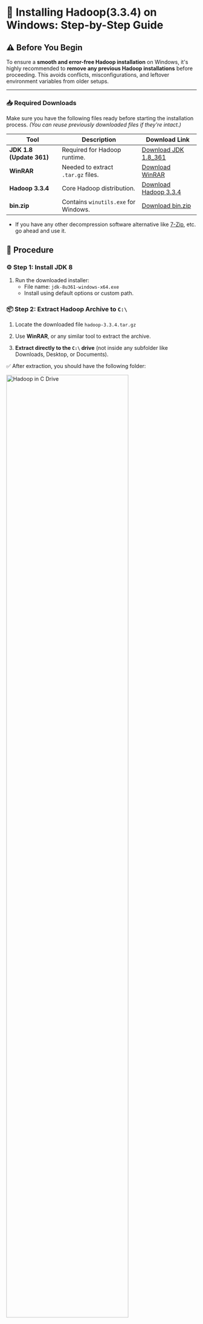 # 🐘 Installing Hadoop(3.3.4) on Windows: Step-by-Step Guide

## ⚠️ Before You Begin

To ensure a **smooth and error-free Hadoop installation** on Windows, it's highly recommended to **remove any previous Hadoop installations** before proceeding. This avoids conflicts, misconfigurations, and leftover environment variables from older setups.

---

### 📥 Required Downloads

Make sure you have the following files ready before starting the installation process. _(You can reuse previously downloaded files if they're intact.)_

| Tool                     | Description                          | Download Link                   |
| ------------------------ | ------------------------------------ | ------------------------------- |
| **JDK 1.8 (Update 361)** | Required for Hadoop runtime.         | [Download JDK 1.8_361][jdk]     |
| **WinRAR**               | Needed to extract `.tar.gz` files.   | [Download WinRAR][winrar]       |
| **Hadoop 3.3.4**         | Core Hadoop distribution.            | [Download Hadoop 3.3.4][hadoop] |
| **bin.zip**              | Contains `winutils.exe` for Windows. | [Download bin.zip][binzip]      |

- If you have any other decompression software alternative like [7-Zip](https://www.7-zip.org/download.html), etc. go ahead and use it.



<!-- Link definitions -->

[jdk]: https://drive.google.com/file/d/1MG3shs65Zpb-ZR_11GUM3WD7VSoGENfQ/view
[winrar]: https://www.win-rar.com/fileadmin/winrar-versions/winrar/winrar-x64-620.exe
[hadoop]: https://hadoop.apache.org/release/3.3.4.html
[binzip]: https://github.com/Arjun650/Hadoop-3.3.4-Windows-Installation-Guide/raw/main/resources/bin.zip

## 🔧 Procedure

### ⚙️ Step 1: Install JDK 8
1. Run the downloaded installer:
   - File name: `jdk-8u361-windows-x64.exe`
   - Install using default options or custom path.


### 📦 Step 2: Extract Hadoop Archive to `C:\`

1. Locate the downloaded file `hadoop-3.3.4.tar.gz`

2. Use **WinRAR**, or any similar tool to extract the archive.

3. **Extract directly to the `C:\` drive** (not inside any subfolder like Downloads, Desktop, or Documents).

✅ After extraction, you should have the following folder:

<p align="left">
  <img src="./screenshots/hadoopincdrive.png" alt="Hadoop in C Drive" width="80%"/>
</p>

### 🧩 Step 3: Set Environment Variables
   <br/>
1. Type `"Edit the system environment variables"` in the Start Menu. 
   > 📝 Make sure it is not `"Edit Environment variables for your account"`

   - Windows 11 Preview - <br /> <p align="left"><br/><img src="./screenshots/envVarwin11.png" width=80% ></p>
   - Windows 10 Preview - <br /> <p align="left"><br/><img src="./screenshots/EnvVarWin10.png" width=80% ></p>

2. Locate both sections:
   - `User variables for %YOUR_USERNAME%`
   - `System variables`
   - Click on `New` on both the section
      - preview
       <p align="left"><br/><img src="./screenshots/environmentVariable.png" width=80% ></p>
   - Now create two environment variables with the following values in the before mentioned places:
      - Variable 1:
         - Variable name		: `JAVA_HOME`
         - Variable value	: `C:\Program Files\Java\jdk1.8.0_361` or the path of your preferred version
      - Variable 2:
         - Variable name		: `HADOOP_HOME`
         - Variable value	: `C:\hadoop-3.3.4` 
   - It should look like this after completion
      <p align="left"><br/><img src="./screenshots/afterEnvVar.png" width="80%"></p>

   - Now, under both the variable lists, open `Path` (either by double-clicking on it or select it and click `Edit`), add the following directories to the list and click on `OK`:
      -  `C:\Program Files\Java\jdk1.8.0_361\bin`
      -  `C:\hadoop-3.3.4\bin`
      -  `C:\hadoop-3.3.4\sbin`
   - It should look like this:
      - Preview: <br /> <p align="left"><img src="./screenshots/afterEnvVar.png" width=80%></p>

   - Click on `OK` again to close the environment variable window.



### 🗂️ Step 4: Add `winutils` Support for windows

To make Hadoop work properly on Windows, you need to add Windows-compatible binaries like `winutils.exe` to your Hadoop installation.

---
#### 🗃️ 1. Extract `bin.zip`
   - Locate the downloaded `bin.zip` file.
   - Use **WinRAR**, **7-Zip**, or any archive tool to extract it.
#### 📁 2. Paste `bin` into Hadoop Directory
   - Copy the **entire extracted `bin` folder**.
   - Paste it to `C:\hadoop-3.3.4`. Click on `✔️ Replace the files in the destination` when prompted.

### 🗂️ Step 5: Create Hadoop Data Directories
- Create a new folder in the following locations:
  - `data` in `C:\hadoop-3.3.4`
  - `namenode` in `C:\hadoop-3.3.4\data`
  - `datanode` in `C:\hadoop-3.3.4\data`

### 📝 Step 6: Configure `core-site.xml`
To configure the default file system path for Hadoop, you need to edit the `core-site.xml` file.

---
#### 1. Open the File `C:\hadoop-3.3.4\etc\hadoop\core-site.xml`
> Open the file with **Notepad** or **VSCode**

#### 2. Paste the configuration

```xml
<configuration>

   <property>
       <name>fs.defaultFS</name>
       <value>hdfs://localhost:9000</value>
   </property>

</configuration>
```

### 📝 Step 7: Configure `core-site.xml`
The `mapred-site.xml` file is used to configure the **MapReduce execution framework**.

---
#### 1. Open the File `C:\hadoop-3.3.4\etc\hadoop\mapred-site.xml`
> Open the file with **Notepad** or **VSCode**

#### 2. Paste the configuration

```xml
<configuration>

    <property>
        <name>mapreduce.framework.name</name>
        <value>yarn</value>
    </property>
 
 </configuration>
```

### 🗃️ Step 8: Configure `hdfs-site.xml`

The `hdfs-site.xml` file is used to configure settings related to the Hadoop Distributed File System (HDFS), such as replication and storage paths.

---
#### 1. Open the File `C:\hadoop-3.3.4\etc\hadoop\hdfs-site.xml`
> Open the file with **Notepad** or **VSCode**

#### 2. Paste the configuration

```xml
<configuration>

    <property>
        <name>dfs.replication</name>
        <value>1</value>
    </property>
 
    <property>
        <name>dfs.namenode.name.dir</name>
        <value>/hadoop-3.3.4/data/namenode</value>
    </property>
 
    <property>
        <name>dfs.datanode.data.dir</name>
        <value>/hadoop-3.3.4/data/datanode</value>
    </property>
 
 </configuration>
```

### 🔁 Step 9: Configure `yarn-site.xml`

The `yarn-site.xml` file contains configuration settings for **YARN** (Yet Another Resource Negotiator), which manages resource allocation in Hadoop.

---
#### 1. Open the File `C:\hadoop-3.3.4\etc\hadoop\hdfs-site.xml`
> Open the file with **Notepad** or **VSCode**

#### 2. Paste the configuration
```xml
   <configuration>

   <property>
        <name>yarn.nodemanager.aux-services</name>
        <value>mapreduce_shuffle</value>
   </property>

   <property>
        <name>yarn.nodemanager.auxservices.mapreduce.shuffle.class</name> 
        <value>org.apache.hadoop.mapred.ShuffleHandler</value>
   </property>

</configuration>
```

### 🧾 Step 10: Configure `hadoop-env.cmd`
This step ensures that Hadoop knows the correct path to your installed JDK and resolves user-related path issues on systems with spaces in usernames.

---
#### 1. Open the File `C:\hadoop-3.3.4\etc\hadoop\hadoop-env.cmd`
> Open the file with **Notepad** or **VSCode**

#### 2. Make the following changes
> Find your system username by running `whoami` or `echo %USERNAME%` (Windows) in the terminal.
  - Find `set JAVA_HOME=%JAVA_HOME%`
  - Replace it with `set JAVA_HOME=C:\Progra~1\Java\jdk1.8.0_361`
    - *Note:* You just have to replace the `%JAVA_HOME%` with the path specified above or the path to your preferred version. I gave it in full for easy searching.
  - *Mandatory:* For systems with usernames containing white-space (Ex: Hari Krishna) & ignore for those who don't:
    - Find `set HADOOP_IDENT_STRING=%USERNAME%`
    - Replace it with your `User` path but with the last letter of your username's first word replaced with `~1`. Example: `Hari Krishna` -> `Har~1`
      - Like `set HADOOP_IDENT_STRING=C:\User\Har~1` 
  - Save and close the editor

---
---

### ✅ Step 11: Verify Your Hadoop Installation

To confirm everything is set up correctly, follow these verification steps:

---

#### 🖥️ 1. Open Command Prompt

- Press `Win + S`, type `cmd`
- **Right-click** on **Command Prompt** and select **"Run as administrator"**

> ⚠️ Running as admin helps avoid permission issues during Hadoop startup.

- Preview <br/>

   <p align="left"><img src="./screenshots/cmdRunAsAdmin.png" width=80%></p>

---

- Run the command `hdfs` it should output like the one below:
  - Preview: <br /> 
      <p align="left"><img src="./screenshots/hdfs.png" width=80%></p>
  - If there is an `Error: JAVA_HOME is incorrectly set` message just after you run the command, you might have INCORRECTLY set the `Environment variable` or `Path` or `hadoop-env.cmd` steps. Go back and verify.

- Format namenode:
  - Run the command `hdfs namenode -format`
  - The output should be like in the following - [Link](./cmdOutput/namenodeFormatsuccess.txt)
  - Preview: <br /> 

      <p align="left"><img src="./screenshots/namenodeFormat.png" width=80%></p>


- Run the cluster
  - Execute the command `start-all.cmd` in the command prompt (CMD)
  - You should now get the following command prompt windows running:
    - Apache Hadoop Distribution - hadoop namenode
    - Apache Hadoop Distribution - hadoop datanode
    - Apache Hadoop Distribution - yarn resourcemanager
    - Apache Hadoop Distribution - yam nodemanager
  - You may get the following window during first-time use:
    - Preview (Reference): <br /> <p align="left"><img src="./screenshots/JavaFirewallPrompt.webp" width=80% ></p>
    - Tick both `Private networks...` and `Public networks...` and click on `Allow access`
  - Give it a few moments to initialize.
  - Preview
       <br /> <p align="left"><img src="./screenshots/Screenshot 2025-07-28 195250.png" width=80% ></p>
  
 - Verify execution:
   - Execute the command `jps`
   - You should get the following output:
   - Preview: <br /> <p align="left"><img src="./screenshots/Screenshot 2025-07-28 203141.png" width=85% height=85%></p>
   - If there are any one of them missing, check the respective window of the missed application to check for errors. There should not be any `SHUTDOWN_MSG: Shutting down %application% at %SystemName%/%IP_Address%`
---
### Accessing the UI:

- If all the things done till now are verified, you may attempt to access the UI.
- Open your preferred browser and enter the following address:
  - For accessing ResourceManager web UI: http://localhost:8088
    - Preview: <br /> <p align="left"><img src="./screenshots/hadoopCluster.png" width=80% height=80%></p>
  - For accessing NameNode web UI: http://localhost:9870
    - Preview: <br /> <p align="left"><img src="./screenshots/hadoopNamenodeInfo.png" width=80% height=80%></p>


## 🛑 Stop Hadoop
```cmd
stop-all.cmd
```
